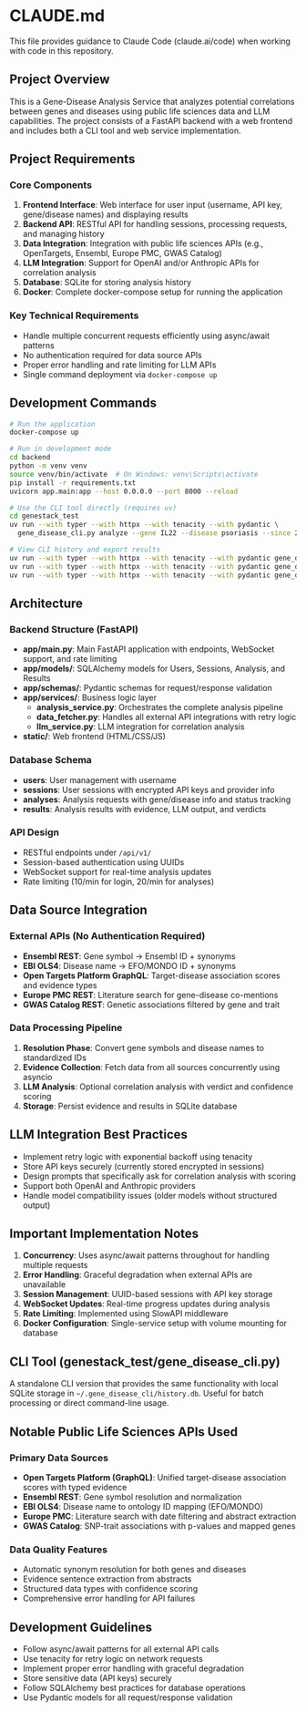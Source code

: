 # CLAUDE.md

This file provides guidance to Claude Code (claude.ai/code) when working with code in this repository.

## Project Overview

This is a Gene-Disease Analysis Service that analyzes potential correlations between genes and diseases using public life sciences data and LLM capabilities. The project consists of a FastAPI backend with a web frontend and includes both a CLI tool and web service implementation.

## Project Requirements

### Core Components
1. **Frontend Interface**: Web interface for user input (username, API key, gene/disease names) and displaying results
2. **Backend API**: RESTful API for handling sessions, processing requests, and managing history
3. **Data Integration**: Integration with public life sciences APIs (e.g., OpenTargets, Ensembl, Europe PMC, GWAS Catalog)
4. **LLM Integration**: Support for OpenAI and/or Anthropic APIs for correlation analysis
5. **Database**: SQLite for storing analysis history
6. **Docker**: Complete docker-compose setup for running the application

### Key Technical Requirements
- Handle multiple concurrent requests efficiently using async/await patterns
- No authentication required for data source APIs
- Proper error handling and rate limiting for LLM APIs
- Single command deployment via `docker-compose up`

## Development Commands

```bash
# Run the application
docker-compose up

# Run in development mode
cd backend
python -m venv venv
source venv/bin/activate  # On Windows: venv\Scripts\activate
pip install -r requirements.txt
uvicorn app.main:app --host 0.0.0.0 --port 8000 --reload

# Use the CLI tool directly (requires uv)
cd genestack_test
uv run --with typer --with httpx --with tenacity --with pydantic \
  gene_disease_cli.py analyze --gene IL22 --disease psoriasis --since 2015 --max-abstracts 8 --model gpt-4o-mini

# View CLI history and export results
uv run --with typer --with httpx --with tenacity --with pydantic gene_disease_cli.py history
uv run --with typer --with httpx --with tenacity --with pydantic gene_disease_cli.py show 1
uv run --with typer --with httpx --with tenacity --with pydantic gene_disease_cli.py export 1 --out run1.json
```

## Architecture

### Backend Structure (FastAPI)
- **app/main.py**: Main FastAPI application with endpoints, WebSocket support, and rate limiting
- **app/models/**: SQLAlchemy models for Users, Sessions, Analysis, and Results
- **app/schemas/**: Pydantic schemas for request/response validation
- **app/services/**: Business logic layer
  - **analysis_service.py**: Orchestrates the complete analysis pipeline
  - **data_fetcher.py**: Handles all external API integrations with retry logic
  - **llm_service.py**: LLM integration for correlation analysis
- **static/**: Web frontend (HTML/CSS/JS)

### Database Schema
- **users**: User management with username
- **sessions**: User sessions with encrypted API keys and provider info
- **analyses**: Analysis requests with gene/disease info and status tracking
- **results**: Analysis results with evidence, LLM output, and verdicts

### API Design
- RESTful endpoints under `/api/v1/`
- Session-based authentication using UUIDs
- WebSocket support for real-time analysis updates
- Rate limiting (10/min for login, 20/min for analyses)

## Data Source Integration

### External APIs (No Authentication Required)
- **Ensembl REST**: Gene symbol → Ensembl ID + synonyms
- **EBI OLS4**: Disease name → EFO/MONDO ID + synonyms  
- **Open Targets Platform GraphQL**: Target-disease association scores and evidence types
- **Europe PMC REST**: Literature search for gene-disease co-mentions
- **GWAS Catalog REST**: Genetic associations filtered by gene and trait

### Data Processing Pipeline
1. **Resolution Phase**: Convert gene symbols and disease names to standardized IDs
2. **Evidence Collection**: Fetch data from all sources concurrently using asyncio
3. **LLM Analysis**: Optional correlation analysis with verdict and confidence scoring
4. **Storage**: Persist evidence and results in SQLite database

## LLM Integration Best Practices

- Implement retry logic with exponential backoff using tenacity
- Store API keys securely (currently stored encrypted in sessions)
- Design prompts that specifically ask for correlation analysis with scoring
- Support both OpenAI and Anthropic providers
- Handle model compatibility issues (older models without structured output)

## Important Implementation Notes

1. **Concurrency**: Uses async/await patterns throughout for handling multiple requests
2. **Error Handling**: Graceful degradation when external APIs are unavailable
3. **Session Management**: UUID-based sessions with API key storage
4. **WebSocket Updates**: Real-time progress updates during analysis
5. **Rate Limiting**: Implemented using SlowAPI middleware
6. **Docker Configuration**: Single-service setup with volume mounting for database

## CLI Tool (genestack_test/gene_disease_cli.py)

A standalone CLI version that provides the same functionality with local SQLite storage in `~/.gene_disease_cli/history.db`. Useful for batch processing or direct command-line usage.

## Notable Public Life Sciences APIs Used

### Primary Data Sources
- **Open Targets Platform (GraphQL)**: Unified target-disease association scores with typed evidence
- **Ensembl REST**: Gene symbol resolution and normalization
- **EBI OLS4**: Disease name to ontology ID mapping (EFO/MONDO)
- **Europe PMC**: Literature search with date filtering and abstract extraction
- **GWAS Catalog**: SNP-trait associations with p-values and mapped genes

### Data Quality Features
- Automatic synonym resolution for both genes and diseases
- Evidence sentence extraction from abstracts
- Structured data types with confidence scoring
- Comprehensive error handling for API failures

## Development Guidelines

- Follow async/await patterns for all external API calls
- Use tenacity for retry logic on network requests
- Implement proper error handling with graceful degradation
- Store sensitive data (API keys) securely
- Follow SQLAlchemy best practices for database operations
- Use Pydantic models for all request/response validation